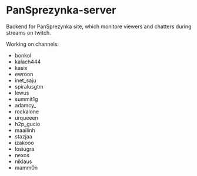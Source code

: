 # PanSprezynka-server

Backend for PanSprezynka site, which monitore viewers and chatters during streams on twitch.

Working on channels: 
- bonkol
- kalach444
- kasix
- ewroon
- inet_saju
- spiralusgtm
- lewus
- summit1g
- adamcy_
- rockalone
- urqueeen
- h2p_gucio
- maailinh
- stazjaa
- izakooo
- losiugra
- nexos
- niklaus
- mamm0n